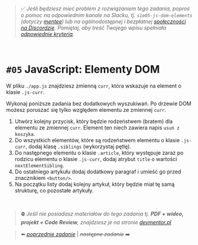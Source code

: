 > :white_check_mark: *Jeśli będziesz mieć problem z rozwiązaniem tego zadania, poproś o pomoc na odpowiednim kanale na Slacku, tj. `s1e05-js-dom-elements` (dotyczy [mentee](https://devmentor.pl/mentoring-javascript/)) lub na ogólnodostępnej i bezpłatnej [społeczności na Discordzie](https://devmentor.pl/discord). Pamiętaj, aby treść Twojego wpisu spełniała [odpowiednie kryteria](https://devmentor.pl/jak-prosic-o-pomoc/).*

&nbsp;

# `#05` JavaScript: Elementy DOM


W pliku `./app.js` znajdziesz zmienną `curr`, która wskazuje na element o klasie `.js-curr`.

Wykonaj poniższe zadania bez dodatkowych wyszukiwań. Po drzewie DOM możesz poruszać się tylko względem elementu ze zmiennej  `curr`.

1.  Utwórz kolejny przycisk, który będzie rodzeństwem (bratem) dla elementu ze zmiennej `curr`. Element ten niech zawiera napis `usuń z koszyka`.
2. Do wszystkich elementów, które są rodzeństwem elementu o klasie `.js-curr`, dodaj klasę `.siblings` (wykorzystaj pętlę).
3. Do następnego elementu o klasie `.article`, który występuje zaraz po rodzicu elementu o klasie `.js-curr`, dodaj atrybut `title` o wartości `nextElementSibling`.
4. Do ostatniego artykułu dodaj dodatkowy paragraf i umieść go przed znacznikiem `<button/>`.
5. Na początku listy dodaj kolejny artykuł, który będzie miał tę samą strukturę, co pozostałe artykuły.


&nbsp;
> :no_entry: *Jeśli nie posiadasz materiałów do tego zadania tj. **PDF + wideo, projekt + Code Review**, znajdziesz je na stronie [devmentor.pl](https://devmentor.pl/workshop-js-dom-elements/)*

> :arrow_left: [*poprzednie zadanie*](./../04) | ~~*następne zadanie*~~ :arrow_right:
